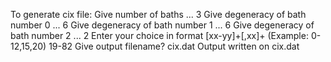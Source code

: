 To generate cix file:
  Give number of baths ...  3
  Give degeneracy of bath number 0 ...  6
  Give degeneracy of bath number 1 ...  6
  Give degeneracy of bath number 2 ...  2
  Enter your choice in format [xx-yy]+[,xx]+ (Example: 0-12,15,20)
     19-82
  Give output filename?
     cix.dat
  Output written on cix.dat
